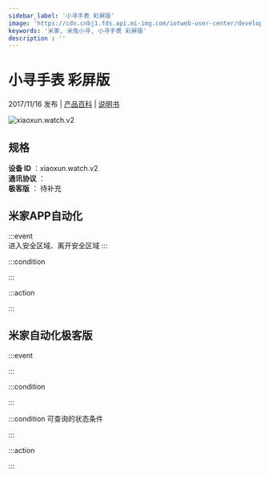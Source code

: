```yaml
---
sidebar_label: '小寻手表 彩屏版'
image: 'https://cdn.cnbj1.fds.api.mi-img.com/iotweb-user-center/developer_1679047512848wJKdt9MS.png?GalaxyAccessKeyId=AKVGLQWBOVIRQ3XLEW&Expires=9223372036854775807&Signature=faCe62kqoVTdDmbid6PKcHw4QAs='
keywords: '米家, 米兔小寻, 小寻手表 彩屏版'
description : ''
---
```

# 小寻手表 彩屏版

2017/11/16 发布 | [产品百科](https://home.mi.com/webapp/content/baike/product/index.html?model=xiaoxun.watch.v2/) | [说明书](https://home.mi.com/views/introduction.html?model=xiaoxun.watch.v2&region=cn)

![xiaoxun.watch.v2](https://cdn.cnbj1.fds.api.mi-img.com/iotweb-user-center/developer_1679047512848wJKdt9MS.png?GalaxyAccessKeyId=AKVGLQWBOVIRQ3XLEW&Expires=9223372036854775807&Signature=faCe62kqoVTdDmbid6PKcHw4QAs=)

## 规格  
> 
**设备 ID** ：xiaoxun.watch.v2  
**通讯协议** ：  
**极客版**  ： 待补充 


## 米家APP自动化  

:::event  
进入安全区域、离开安全区域
:::

:::condition  

:::

:::action   

:::

## 米家自动化极客版  

:::event  

:::

:::condition  

:::

:::condition 可查询的状态条件  

:::

:::action  

:::

        
